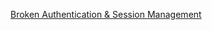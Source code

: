 [Broken Authentication & Session Management](https://www.hackingarticles.in/comprehensive-guide-on-broken-authentication-session-management/)
